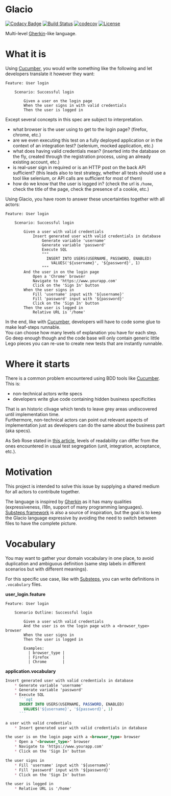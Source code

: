 # Glacio
[![Codacy Badge](https://api.codacy.com/project/badge/Grade/c0142d637ee44a86a201c5caba95a8d9)](https://www.codacy.com/app/ledoyen/glacio?utm_source=github.com&amp;utm_medium=referral&amp;utm_content=fridujo/glacio&amp;utm_campaign=Badge_Grade)
[![Build Status](https://travis-ci.com/fridujo/glacio.svg?branch=master)](https://travis-ci.com/fridujo/glacio)
[![codecov](https://codecov.io/gh/fridujo/glacio/branch/master/graph/badge.svg)](https://codecov.io/gh/fridujo/glacio)
[![License](https://img.shields.io/github/license/fridujo/spring-automocker.svg)](https://opensource.org/licenses/Apache-2.0)

Multi-level [Gherkin](https://docs.cucumber.io/gherkin/reference/)-like language.

# What it is

Using [Cucumber](https://docs.cucumber.io/), you would write something like the following and let developers translate it however they want:
```gherkin
Feature: User login

    Scenario: Successful login

        Given a user on the login page
        When the user signs in with valid credentials
        Then the user is logged in
```

Except several concepts in this spec are subject to interpretation.
 * what browser is the user using to get to the login page? (firefox, chrome, etc.)
 * are we even executing this test on a fully deployed application or in the context of an integration test? (selenium, mocked application, etc.)
 * what does having valid credentials mean? (inserted into the database on the fly, created through the registration process, using an already existing account, etc.)
 * is real-user sign in required or is an HTTP post on the back API sufficient? (this leads also to test strategy, whether all tests should use a tool like selenium, or API calls are sufficient for most of them)
 * how do we know that the user is logged in? (check the url is `/home`, check the title of the page, check the presence of a cookie, etc.)

Using Glacio, you have room to answer these uncertainties together with all actors:
```glacio
Feature: User login

    Scenario: Successful login

        Given a user with valid credentials
            Insert generated user with valid credentials in database
                Generate variable 'username'
                Generate variable 'password'
                Execute SQL
                """
                  INSERT INTO USERS(USERNAME, PASSWORD, ENABLED)
                    VALUES('${username}', '${password}', 1)
                """
        And the user in on the login page
            Open a 'Chrome' browser
            Navigate to 'https://www.yourapp.com'
            Click on the 'Sign In' button
        When the user signs in
            Fill 'username' input with '${username}'
            Fill 'password' input with '${password}'
            Click on the 'Sign In' button
        Then the user is logged in
            Relative URL is '/home'
```

In the end, like with [Cucumber](https://docs.cucumber.io/), developers will have to code some glue to make leaf-steps runnable.  
You can choose how many levels of explanation you have for each step.  
Go deep enough though and the code base will only contain generic little Lego pieces you can re-use to create new tests that are instantly runnable.

# Where it starts
There is a common problem encountered using BDD tools like [Cucumber](https://docs.cucumber.io/).  
This is:
 * non-technical actors write specs
 * developers write glue code containing hidden business specificities

That is an historic clivage which tends to leave grey areas undiscovered until implementation time.  
Furthermore, non-technical actors can point out relevant aspects of implementation just as developers can do the same about the business part (aka specs).

As Seb Rose stated in [this article](http://claysnow.co.uk/the-testing-iceberg/), levels of readability can differ from the ones encountered in usual test segregation (unit, integration, acceptance, etc.).

# Motivation
This project is intended to solve this issue by supplying a shared medium for all actors to contribute together.  

The language is inspired by [Gherkin](https://docs.cucumber.io/gherkin/reference/) as it has many qualities (expressiveness, i18n, support of many programming languages).  
[Substeps framework](http://substeps.github.io/introduction/overview/) is also a source of inspiration, but the goal is to keep the Glacio language expressive by avoiding the need to switch between files to have the complete picture.

# Vocabulary

You may want to gather your domain vocabulary in one place, to avoid duplication and ambiguous definition (same step labels in different scenarios but with different meanings).

For this specific use case, like with [Substeps](http://substeps.github.io/introduction/overview/), you can write definitions in `.vocabulary` files.

**user_login.feature**
```glacio
Feature: User login

    Scenario Outline: Successful login

        Given a user with valid credentials
        And the user is on the login page with a <browser_type> browser
        When the user signs in
        Then the user is logged in

        Examples:
          | browser_type |
          | Firefox      |
          | Chrome       |
```

**application.vocabulary**
```markdown
Insert generated user with valid credentials in database
    * Generate variable 'username'
    * Generate variable 'password'
    * Execute SQL
      ```sql
      INSERT INTO USERS(USERNAME, PASSWORD, ENABLED)
        VALUES('${username}', '${password}', 1)
      ```

a user with valid credentials
    * Insert generated user with valid credentials in database

the user is on the login page with a <browser_type> browser
    * Open a '<browser_type>' browser
    * Navigate to 'https://www.yourapp.com'
    * Click on the 'Sign In' button

the user signs in
    * Fill 'username' input with '${username}'
    * Fill 'password' input with '${password}'
    * Click on the 'Sign In' button

the user is logged in
    * Relative URL is '/home'
```
